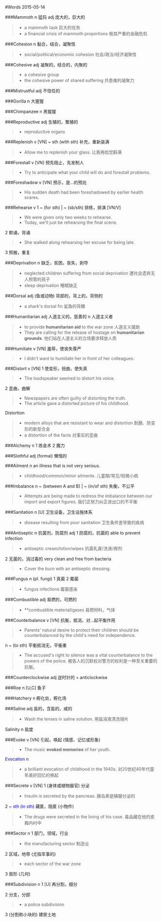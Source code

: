 #Words 2015-05-14

###Mammoth
n 猛犸
adj 庞大的，巨大的
> * a mammoth task 巨大的任务
> * a financial crisis of mammoth proportions 极其严重的金融危机

###Cohesion
n 黏合，结合，凝聚性
> * social/political/economic cohesion 社会/政治/经济凝聚性

###Cohesive
adj 凝聚的，结合的，内聚的
> * a cohesive group
> * the cohesive power of shared suffering 共患难的凝聚力

###Mistrustful
adj 不信任的

###Gorilla
n 大猩猩

###Chimpanzee
n 黑猩猩

###Reproductive
adj 生殖的，繁殖的
> * reproductive organs

###Replenish
v [VN] <span>~ sth (with sth)</span> 补充，重新装满
> * Allow me to replenish your glass. 让我再给您斟满

###Forestall
v [VN] 预先阻止，先发制人
> * Try to anticipate what your child will do and forestall problems.

###Foreshadow
v [VN] 预示，是...的预兆
> * His sudden death had been foreshadowed by earlier health scares.

###Rehearse
v 1 <span>~ (for sth) | ~ (sb/sth)</span> 排练，排演 [VN/V]
> * We were given only two weeks to rehearse.
> * Today, we'll just be rehearsing the final scene.

2 默诵，背诵
> * She walked along rehearsing her excuse for being late.

3 照搬，重复

###Deprivation
n 缺乏，贫困，丧失，剥夺
> * neglected children suffering from social deprivation 遭社会遗弃无人照管的孩子
> * sleep deprivation 睡眠缺乏

###Dorsal
adj (鱼或动物) 背部的，背上的，背侧的
> * a shark's dorsal fin 鲨鱼的背鳍

###Humanitarian
adj 人道主义的，慈善的
n 人道主义者
> * to provide **humanitarian aid** to the war zone 人道主义援助
> * They are calling for the release of hostage on **humanitarian grounds**.
他们站在人道主义的立场要求释放人质

###Humiliate
v [VN] 羞辱，使丧失尊严
> * I didn't want to humiliate her in front of her colleagues.

###Distort
v [VN] 1 使变形，扭曲，使失真
> * The loudspeaker seemed to distort his voice.

2 歪曲，曲解
> * Newspapers are often guilty of distorting the truth.
> * The article gave a distorted picture of his childhood.

<span>Distortion</span>
> * modern alloys that are resistant to wear and distortion 耐磨、防变形的新型合金
> * a distortion of the facts 对事实的歪曲

###Alchemy
n 1 炼金术 2 魔力

###Slothful
adj (formal) 懒惰的

###Ailment
n an illness that is not very serious.
> * childhood/common/minor ailments. 儿童期/常见/轻微小病

###Imbalance
n <span> ~ (between A and B) | ~ (in/of sth) </span>失衡，不公平
> * Attempts are being made to redress the imbalance between our import and export figures.
我们正努力纠正进出口的不平衡

###Sanitation
n [U] 卫生设备，卫生设施体系
> * disease resulting from poor sanitation 卫生条件差导致的疾病

###Antiseptic
n 抗菌剂，防腐剂
adj 1 防腐的，抗菌的 able to prevent infection
> * antiseptic cream/lotion/wipes 抗菌乳膏/洗液/擦剂

2 无菌的，消过毒的 very clean and free from bacteria
> * Cover the burn with an antiseptic dressing.

###Fungus
n (pl. fungi) 1 真菌 2 霉菌
> * fungus infections 霉菌感染

###Combustible
adj 易燃的，可燃的
> * **combustible material/gases 易燃材料，气体

###Counterbalance
v [VN] 抗衡，抵消，对...起平衡作用
> * Parents' natural desire to protect their children should be counterbalanced by the child's need for independence.

n <span>~ (to sth)</span> 平衡抵消无，平衡重
> * The accused's right to silence was a vital counterbalance to the powers of the police.
被告人的沉默权对警方的权利是一种至关重要的抗衡。

###Counterclockwise
adj 逆时针的 = anticlockwise

###Roe
n [U,C] 鱼子

###Hatchery
n 孵化处，孵化场

###Saline
adj 盐的，含盐的，咸的
> * Wash the lenses in saline solution.
用盐溶液清洗镜片

<span>Salinity</span> n 盐度

###Evoke
v [VN] 引起，唤起 (情感、记忆或形象)
> * The music **evoked memories** of her youth.

<span style="color:blue">Evocation</span> n
> * a brilliant evocation of childhood in the 1940s. 对20世纪40年代童年美好回忆的唤起

###Secrete
v [VN] 1 (身体或植物器官) 分泌
> * Insulin is secreted by the pancreas. 胰岛素是胰腺分泌的

2 <span style="color:blue">~ sth (in sth)</span> 藏匿，隐匿 (小物件)
> * The drugs were secreted in the lining of his case.
毒品藏在他的皮箱内衬中

###Sector
n 1 部门，领域，行业
> * the manufacturing sector 制造业

2 区域，地带 (尤指军事的)
> * each sector of the war zone

3 扇形 (几何)

###Subdivision
n 1 [U] 再分割，细分

2 分支，分部
> * a police subdivision

3 (分割称小块的) 建房土地
